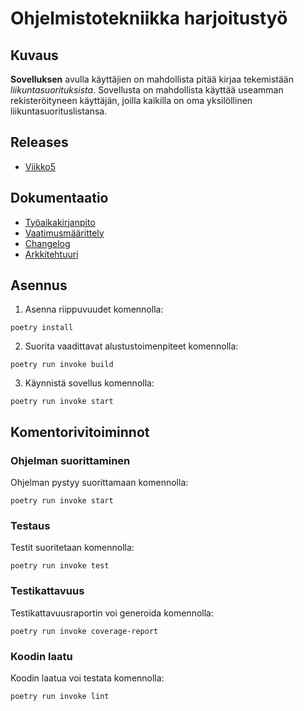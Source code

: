 # Ohjelmistotekniikka harjoitustyö
## Kuvaus
**Sovelluksen** avulla käyttäjien on mahdollista pitää kirjaa tekemistään *liikuntasuorituksista*. Sovellusta on mahdollista käyttää useamman rekisteröityneen käyttäjän, joilla kaikilla on oma yksilöllinen liikuntasuorituslistansa.

## Releases

- [Viikko5](https://github.com/MatiasS717/ot-harjoitustyo/releases/tag/Viikko5)

## Dokumentaatio
- [Työaikakirjanpito](https://github.com/MatiasS717/ot-harjoitustyo/blob/main/dokumentaatio/tyoaikakirjanpito.md)
- [Vaatimusmäärittely](https://github.com/MatiasS717/ot-harjoitustyo/blob/main/dokumentaatio/vaatimusmaarittely.md)
- [Changelog](https://github.com/MatiasS717/ot-harjoitustyo/blob/main/dokumentaatio/changelog.md)
- [Arkkitehtuuri](https://github.com/MatiasS717/ot-harjoitustyo/blob/main/dokumentaatio/arkkitehtuuri.md)

## Asennus
1. Asenna riippuvuudet komennolla:

`poetry install`

2. Suorita vaadittavat alustustoimenpiteet komennolla:

`poetry run invoke build`

3. Käynnistä sovellus komennolla:

`poetry run invoke start`

## Komentorivitoiminnot

### Ohjelman suorittaminen
Ohjelman pystyy suorittamaan komennolla:

`poetry run invoke start`

### Testaus
Testit suoritetaan komennolla:

`poetry run invoke test`

### Testikattavuus
Testikattavuusraportin voi generoida komennolla:

`poetry run invoke coverage-report`

### Koodin laatu
Koodin laatua voi testata komennolla:

`poetry run invoke lint`

